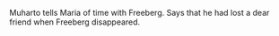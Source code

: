 Muharto tells Maria of time with Freeberg. Says that he had lost a dear friend when Freeberg disappeared.
